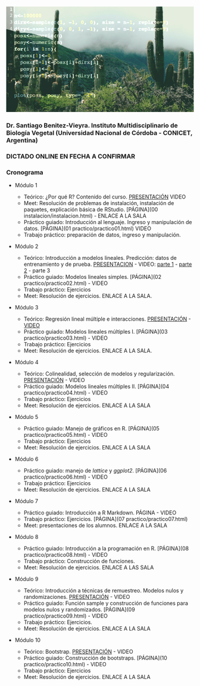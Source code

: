 ![fig1](/images/cactus.png)


### Dr. Santiago Benitez-Vieyra. Instituto Multidisciplinario de Biología Vegetal (Universidad Nacional de Córdoba - CONICET, Argentina)

### DICTADO ONLINE EN FECHA A CONFIRMAR 

### Cronograma   

* Módulo 1   
  + Teórico: ¿Por qué R? Contenido del curso. [PRESENTACIÓN](teoricos/teor1.html) VIDEO
  + Meet: Resolución de problemas de instalación, instalación de paquetes, explicación básica de RStudio. [PÁGINA](00 instalacion/instalacion.html) - ENLACE A LA SALA   
  + Práctico guiado: Introducción al lenguaje. Ingreso y manipulación de datos. [PÁGINA](01 practico/practico01.html) VIDEO   
  + Trabajo práctico: preparación de datos, ingreso y manipulación. 
  
* Módulo 2   
  + Teórico: Introducción a modelos lineales. Predicción: datos de entrenamiento y de prueba. [PRESENTACION](teoricos/teor2.html) - VIDEO: [parte 1](https://drive.google.com/file/d/1NUa53L-mjdWHKwGldTXcYZLZ3owJiZp9/view?usp=sharing) - [parte 2](https://drive.google.com/file/d/1bCY-tqY-r2FgBkAdQWSx0CjRzGwMWeFr/view?usp=sharing) - parte 3   
  + Práctico guiado: Modelos lineales simples. [PÁGINA](02 practico/practico02.html)  - VIDEO   
  + Trabajo práctico: Ejercicios   
  + Meet: Resolución de ejercicios. ENLACE A LA SALA.

* Módulo 3
  + Teórico: Regresión lineal múltiple e interacciones. [PRESENTACIÓN](teoricos/teor3.html) - [VIDEO](https://drive.google.com/file/d/1GcwB-rH6LuN8uOjjdWEw4pfcuOGAt6dl/view?usp=sharing)   
  + Práctico guiado: Modelos lineales múltiples I. [PÁGINA](03 practico/practico03.html) - VIDEO   
  + Trabajo práctico: Ejercicios   
  + Meet: Resolución de ejercicios. ENLACE A LA SALA.

* Módulo 4
  + Teórico: Colinealidad, selección de modelos y regularización. [PRESENTACIÓN](teoricos/teor4.html) - VIDEO   
  + Práctico guiado: Modelos lineales múltiples II. [PÁGINA](04 practico/practico04.html) - VIDEO   
  + Trabajo práctico: Ejercicios  
  + Meet: Resolución de ejercicios. ENLACE A LA SALA   

* Módulo 5
  + Práctico guiado: Manejo de gráficos en R. [PÁGINA](05 practico/practico05.html) - VIDEO   
  + Trabajo práctico: Ejercicios   
  + Meet: Resolución de ejercicios. ENLACE A LA SALA   

* Módulo 6   
  + Práctico guiado: manejo de *lattice* y *ggplot2*. [PÁGINA](06 practico/practico06.html) - VIDEO    
  + Trabajo práctico: Ejercicios    
  + Meet: Resolución de ejercicios. ENLACE A LA SALA

* Módulo 7   
  + Práctico guiado: Introducción a R Markdown. PÁGINA - VIDEO   
  + Trabajo práctico: Ejercicios. [PÁGINA](07 practico/practico07.html)   
  + Meet: presentaciones de los alumnos. ENLACE A LA SALA
  
* Módulo 8   
  + Práctico guiado: Introducción a la programación en R. [PÁGINA](08 practico/practico08.html) - VIDEO   
  + Trabajo práctico: Construcción de funciones.   
  + Meet: Resolución de ejercicios. ENLACE A LAS SALA

* Módulo 9   
  + Teórico: Introducción a técnicas de remuestreo. Modelos nulos y randomizaciones. [PRESENTACIÓN](teoricos/teor5.html) - VIDEO   
  + Práctico guiado: Función sample y construcción de funciones para modelos nulos y randomizados. [PÁGINA](09 practico/practico09.html) - VIDEO   
  + Trabajo práctico: Ejercicios.   
  + Meet: Resolución de ejercicios. ENLACE A LA SALA

* Módulo 10   
  + Teórico: Bootstrap. [PRESENTACIÓN](teoricos/teor6.html) - VIDEO   
  + Práctico guiado: Construcción de bootstraps. [PÁGINA](10 practico/practico10.html) - VIDEO   
  + Trabajo práctico: Ejercicios   
  + Meet: Resolución de ejercicios. ENLACE A LA SALA

 